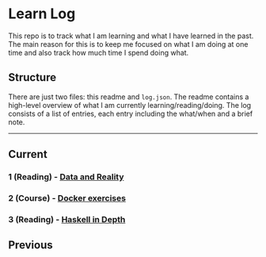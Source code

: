 # Learn Log

This repo is to track what I am learning and what I have learned in the past.
The main reason for this is to keep me focused on what I am doing at one time and
also track how much time I spend doing what.

## Structure

There are just two files: this readme and `log.json`.
The readme contains a high-level overview of what I am currently learning/reading/doing.
The log consists of a list of entries, each entry including the what/when and a brief note.

---

## Current

### 1 (Reading) - [Data and Reality](https://wiki.c2.com/?DataAndReality)

### 2 (Course) - [Docker exercises](https://github.com/andreamazza89/docker-exercises)

### 3 (Reading) - [Haskell in Depth](https://www.manning.com/books/haskell-in-depth)

## Previous


